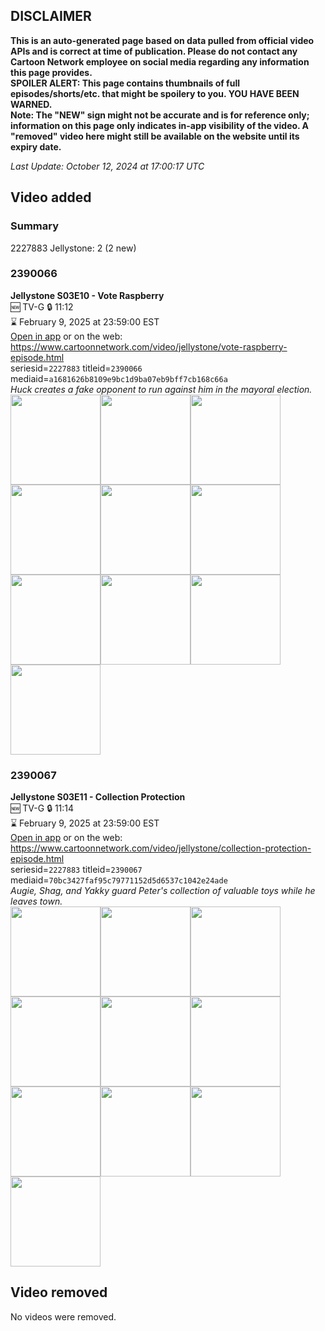 ## DISCLAIMER
**This is an auto-generated page based on data pulled from official video APIs and is correct at time of publication. Please do not contact any Cartoon Network employee on social media regarding any information this page provides.**  
**SPOILER ALERT: This page contains thumbnails of full episodes/shorts/etc. that might be spoilery to you. YOU HAVE BEEN WARNED.**  
**Note: The "NEW" sign might not be accurate and is for reference only; information on this page only indicates in-app visibility of the video. A "removed" video here might still be available on the website until its expiry date.**  

_Last Update: October 12, 2024 at 17:00:17 UTC_
## Video added
### Summary
2227883 Jellystone: 2 (2 new)  
### 2390066
**Jellystone S03E10 - Vote Raspberry**  
🆕 TV-G 🔒 11:12  
⌛ February 9, 2025 at 23:59:00 EST  
[Open in app](https://cnvideo.sercomkc.org/redirector.html?type=cnapp&seriesid=2227883&titleid=2390066&mediaid=a1681626b8109e9bc1d9ba07eb9bff7cb168c66a) or on the web: https://www.cartoonnetwork.com/video/jellystone/vote-raspberry-episode.html  
seriesid=`2227883` titleid=`2390066` mediaid=`a1681626b8109e9bc1d9ba07eb9bff7cb168c66a`  
_Huck creates a fake opponent to run against him in the mayoral election._  
<a href="https://s3.amazonaws.com/cartoonorchestrator/2390066_001_1280x720.jpg"><img src="https://s3.amazonaws.com/cartoonorchestrator/2390066_001_640x360.jpg" height="144px" /></a><a href="https://s3.amazonaws.com/cartoonorchestrator/2390066_002_1280x720.jpg"><img src="https://s3.amazonaws.com/cartoonorchestrator/2390066_002_640x360.jpg" height="144px" /></a><a href="https://s3.amazonaws.com/cartoonorchestrator/2390066_003_1280x720.jpg"><img src="https://s3.amazonaws.com/cartoonorchestrator/2390066_003_640x360.jpg" height="144px" /></a><a href="https://s3.amazonaws.com/cartoonorchestrator/2390066_004_1280x720.jpg"><img src="https://s3.amazonaws.com/cartoonorchestrator/2390066_004_640x360.jpg" height="144px" /></a><a href="https://s3.amazonaws.com/cartoonorchestrator/2390066_005_1280x720.jpg"><img src="https://s3.amazonaws.com/cartoonorchestrator/2390066_005_640x360.jpg" height="144px" /></a><a href="https://s3.amazonaws.com/cartoonorchestrator/2390066_006_1280x720.jpg"><img src="https://s3.amazonaws.com/cartoonorchestrator/2390066_006_640x360.jpg" height="144px" /></a><a href="https://s3.amazonaws.com/cartoonorchestrator/2390066_007_1280x720.jpg"><img src="https://s3.amazonaws.com/cartoonorchestrator/2390066_007_640x360.jpg" height="144px" /></a><a href="https://s3.amazonaws.com/cartoonorchestrator/2390066_008_1280x720.jpg"><img src="https://s3.amazonaws.com/cartoonorchestrator/2390066_008_640x360.jpg" height="144px" /></a><a href="https://s3.amazonaws.com/cartoonorchestrator/2390066_009_1280x720.jpg"><img src="https://s3.amazonaws.com/cartoonorchestrator/2390066_009_640x360.jpg" height="144px" /></a><a href="https://s3.amazonaws.com/cartoonorchestrator/2390066_010_1280x720.jpg"><img src="https://s3.amazonaws.com/cartoonorchestrator/2390066_010_640x360.jpg" height="144px" /></a>
### 2390067
**Jellystone S03E11 - Collection Protection**  
🆕 TV-G 🔒 11:14  
⌛ February 9, 2025 at 23:59:00 EST  
[Open in app](https://cnvideo.sercomkc.org/redirector.html?type=cnapp&seriesid=2227883&titleid=2390067&mediaid=70bc3427faf95c79771152d5d6537c1042e24ade) or on the web: https://www.cartoonnetwork.com/video/jellystone/collection-protection-episode.html  
seriesid=`2227883` titleid=`2390067` mediaid=`70bc3427faf95c79771152d5d6537c1042e24ade`  
_Augie, Shag, and Yakky guard Peter's collection of valuable toys while he leaves town._  
<a href="https://s3.amazonaws.com/cartoonorchestrator/2390067_001_1280x720.jpg"><img src="https://s3.amazonaws.com/cartoonorchestrator/2390067_001_640x360.jpg" height="144px" /></a><a href="https://s3.amazonaws.com/cartoonorchestrator/2390067_002_1280x720.jpg"><img src="https://s3.amazonaws.com/cartoonorchestrator/2390067_002_640x360.jpg" height="144px" /></a><a href="https://s3.amazonaws.com/cartoonorchestrator/2390067_003_1280x720.jpg"><img src="https://s3.amazonaws.com/cartoonorchestrator/2390067_003_640x360.jpg" height="144px" /></a><a href="https://s3.amazonaws.com/cartoonorchestrator/2390067_004_1280x720.jpg"><img src="https://s3.amazonaws.com/cartoonorchestrator/2390067_004_640x360.jpg" height="144px" /></a><a href="https://s3.amazonaws.com/cartoonorchestrator/2390067_005_1280x720.jpg"><img src="https://s3.amazonaws.com/cartoonorchestrator/2390067_005_640x360.jpg" height="144px" /></a><a href="https://s3.amazonaws.com/cartoonorchestrator/2390067_006_1280x720.jpg"><img src="https://s3.amazonaws.com/cartoonorchestrator/2390067_006_640x360.jpg" height="144px" /></a><a href="https://s3.amazonaws.com/cartoonorchestrator/2390067_007_1280x720.jpg"><img src="https://s3.amazonaws.com/cartoonorchestrator/2390067_007_640x360.jpg" height="144px" /></a><a href="https://s3.amazonaws.com/cartoonorchestrator/2390067_008_1280x720.jpg"><img src="https://s3.amazonaws.com/cartoonorchestrator/2390067_008_640x360.jpg" height="144px" /></a><a href="https://s3.amazonaws.com/cartoonorchestrator/2390067_009_1280x720.jpg"><img src="https://s3.amazonaws.com/cartoonorchestrator/2390067_009_640x360.jpg" height="144px" /></a><a href="https://s3.amazonaws.com/cartoonorchestrator/2390067_010_1280x720.jpg"><img src="https://s3.amazonaws.com/cartoonorchestrator/2390067_010_640x360.jpg" height="144px" /></a>
## Video removed
No videos were removed.  
